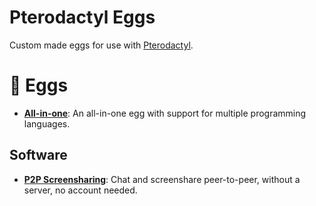 # Pterodactyl Eggs
Custom made eggs for use with [Pterodactyl](https://pterodactyl.io).

# 🥚 Eggs
- **[All-in-one](aio)**: An all-in-one egg with support for multiple programming languages.

## Software
- **[P2P Screensharing](p2p-screensharing)**: Chat and screenshare peer-to-peer, without a server, no account needed.
